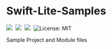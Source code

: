 # Swift-Lite-Samples
<img src="https://img.shields.io/badge/Swift%203-compatible-orange.svg" />&nbsp;&nbsp;<img src="https://img.shields.io/badge/Raspberry%20Pi-All%20Models-green.svg" />&nbsp;&nbsp;<img src="https://img.shields.io/badge/Raspbian-compatible-green.svg" />&nbsp;&nbsp;<img src="http://img.shields.io/badge/license-MIT-blue.svg?style=flat" alt="License: MIT" />

Sample Project and Module files
